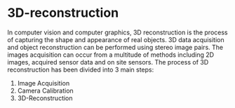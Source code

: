 # 3D-reconstruction
In computer vision and computer graphics, 3D reconstruction is the process of capturing
the shape and appearance of real objects. 3D data acquisition and object reconstruction can
be performed using stereo image pairs. The images acquisition can occur from a multitude of
methods including 2D images, acquired sensor data and on site sensors.
The process of 3D reconstruction has been divided into 3 main steps:
1. Image Acquisition
2. Camera Calibration
3. 3D-Reconstruction
